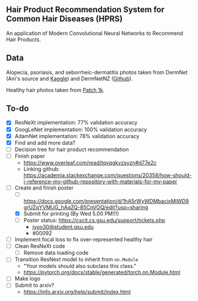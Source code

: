 ## Hair Product Recommendation System for Common Hair Diseases (HPRS)
An application of Modern Convolutional Neural Networks to Recommend Hair Products.

## Data
Alopecia, psoriasis, and seborrheic-dermatitis photos taken from DermNet (Ani's source and [Kaggle](https://www.kaggle.com/datasets/shubhamgoel27/dermnet)) and DermNetNZ ([Github](https://github.com/Mrinmoy-Roy/Scalp-Hair-Diseases-Detection/tree/main)).

Healthy hair photos taken from [Patch 1k](http://projects.i-ctm.eu/it/progetto/figaro-1k).

## To-do
- [x] ResNeXt implementation: 77% validation accuracy
- [x] GoogLeNet implementation: 100% validation accuracy
- [x] AdamNet implementation: 78% validation accuracy
- [x] Find and add more data?
- [ ] Decision tree for hair product recommendation
- [ ] Finish paper
  - https://www.overleaf.com/read/tqvqgkvzsyzn#d77e2c
  - Linking github: https://academia.stackexchange.com/questions/20358/how-should-i-reference-my-github-repository-with-materials-for-my-paper
- [ ] Create and finish poster
  - [ ] https://docs.google.com/presentation/d/1hA5rWyWDMbacixMjWD9grUZqYVMUG_hAqZQ-85CnVOQ/edit?usp=sharing
  - [x] Submit for printing (By Wed 5.00 PM!!!)
  - [ ] Poster status: https://cscit.cs.gsu.edu/support/tickets.php
    - jyoo30@student.gsu.edu
    - #00092
- [ ] Implement focal loss to fix over-represented healthy hair
- [ ] Clean ResNeXt code
  - [ ] Remove data loading code
- [ ] Transition ResNext model to inherit from `nn.Module`
  - "Your models should also subclass this class."
  - https://pytorch.org/docs/stable/generated/torch.nn.Module.html
- [ ] Make logo
- [ ] Submit to arxiv?
  -  https://info.arxiv.org/help/submit/index.html
